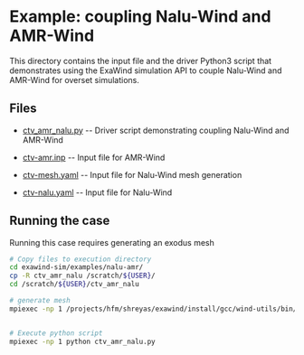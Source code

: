# Example: coupling Nalu-Wind and AMR-Wind

This directory contains the input file and the driver Python3 script that
demonstrates using the ExaWind simulation API to couple Nalu-Wind and AMR-Wind
for overset simulations. 

## Files

- [ctv_amr_nalu.py](./ctv_amr_nalu.py) -- Driver script demonstrating coupling Nalu-Wind
  and AMR-Wind
  
- [ctv-amr.inp](./ctv-amr.inp) -- Input file for AMR-Wind

- [ctv-mesh.yaml](./ctv-mesh.yaml) -- Input file for Nalu-Wind mesh generation

- [ctv-nalu.yaml](./ctv-nalu.yaml) -- Input file for Nalu-Wind

## Running the case

Running this case requires generating an exodus mesh

```bash
# Copy files to execution directory
cd exawind-sim/examples/nalu-amr/
cp -R ctv_amr_nalu /scratch/${USER}/
cd /scratch/${USER}/ctv_amr_nalu

# generate mesh
mpiexec -np 1 /projects/hfm/shreyas/exawind/install/gcc/wind-utils/bin/abl_mesh -i ctv-mesh.yaml


# Execute python script
mpiexec -np 1 python ctv_amr_nalu.py
```
